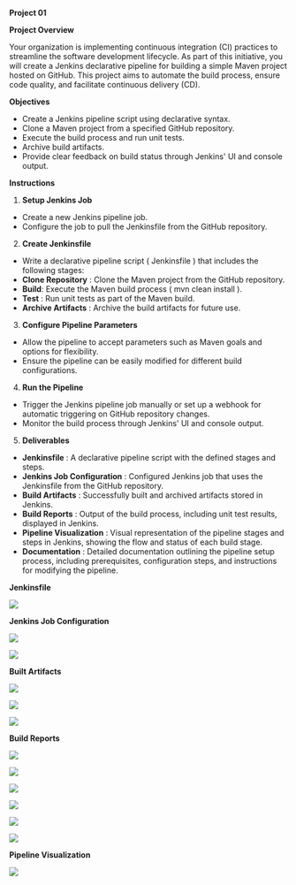 ﻿**Project 01**

**Project Overview**

Your organization is implementing continuous integration (CI) practices to streamline the software development lifecycle. As part of this initiative, you will create a Jenkins declarative pipeline for building a simple Maven project hosted on GitHub. This project aims to automate the build process, ensure code quality, and facilitate continuous delivery (CD).

**Objectives**

- Create a Jenkins pipeline script using declarative syntax.
- Clone a Maven project from a specified GitHub repository.
- Execute the build process and run unit tests.
- Archive build artifacts.
- Provide clear feedback on build status through Jenkins' UI and console output.

**Instructions**

1. **Setup Jenkins Job**
- Create a new Jenkins pipeline job.
- Configure the job to pull the Jenkinsfile from the GitHub repository.
2. **Create Jenkinsfile**
- Write a declarative pipeline script ( Jenkinsfile ) that includes the following stages:
- **Clone Repository** : Clone the Maven project from the GitHub repository.
- **Build**: Execute the Maven build process ( mvn clean install ).
- **Test** : Run unit tests as part of the Maven build.
- **Archive Artifacts** : Archive the build artifacts for future use.
3. **Configure Pipeline Parameters**
- Allow the pipeline to accept parameters such as Maven goals and options for flexibility.
- Ensure the pipeline can be easily modified for different build configurations.
4. **Run the Pipeline**
- Trigger the Jenkins pipeline job manually or set up a webhook for automatic triggering on GitHub repository changes.
- Monitor the build process through Jenkins' UI and console output.
5. **Deliverables**
- **Jenkinsfile** : A declarative pipeline script with the defined stages and steps.
- **Jenkins Job Configuration** : Configured Jenkins job that uses the Jenkinsfile from the GitHub repository.
- **Build Artifacts** : Successfully built and archived artifacts stored in Jenkins.
- **Build Reports** : Output of the build process, including unit test results, displayed in Jenkins.
- **Pipeline Visualization** : Visual representation of the pipeline stages and steps in Jenkins, showing the flow and status of each build stage.
- **Documentation** : Detailed documentation outlining the pipeline setup process, including prerequisites, configuration steps, and instructions for modifying the pipeline.

**Jenkinsfile**

![](img1.png)

**Jenkins Job Configuration**

![](img2.png)

![](img3.png)

**Built Artifacts**

![](img4.png)

![](img5.png)

![](img6.png)

**Build Reports**

![](img7.png)

![](img8.png)

![](img9.png)

![](img10.png)

![](img11.png)

![](img12.png)

**Pipeline Visualization**

![](img13.png)

